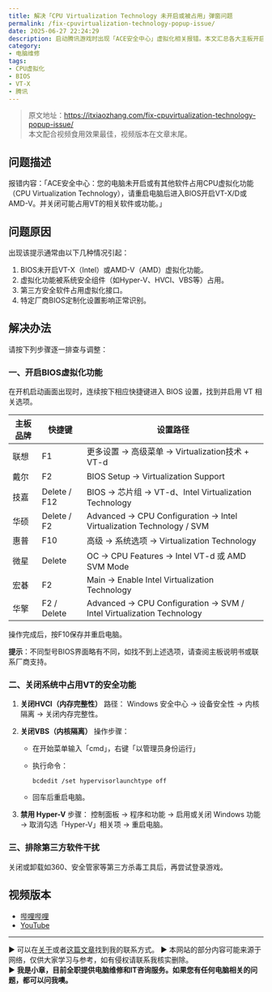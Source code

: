 ```yaml
---
title: 解决「CPU Virtualization Technology 未开启或被占用」弹窗问题
permalink: /fix-cpuvirtualization-technology-popup-issue/
date: 2025-06-27 22:24:29
description: 启动腾讯游戏时出现「ACE安全中心」虚拟化相关报错。本文汇总各大主板开启虚拟化设置方法，并提供关闭HVCI、VBS、Hyper-V等系统占用功能的详细步骤，帮助用户彻底排查并解决弹窗问题。
category:
- 电脑维修
tags:
- CPU虚拟化
- BIOS
- VT-X
- 腾讯
---
```


> 原文地址：<https://itxiaozhang.com/fix-cpuvirtualization-technology-popup-issue/>  
> 本文配合视频食用效果最佳，视频版本在文章末尾。

## 问题描述

报错内容：「ACE安全中心：您的电脑未开启或有其他软件占用CPU虚拟化功能（CPU Virtualization Technology），请重启电脑后进入BIOS开启VT-X/D或AMD-V。并关闭可能占用VT的相关软件或功能。」

## 问题原因

出现该提示通常由以下几种情况引起：

1. BIOS未开启VT-X（Intel）或AMD-V（AMD）虚拟化功能。
2. 虚拟化功能被系统安全组件（如Hyper-V、HVCI、VBS等）占用。
3. 第三方安全软件占用虚拟化接口。
4. 特定厂商BIOS定制化设置影响正常识别。

## 解决办法

请按下列步骤逐一排查与调整：

### 一、开启BIOS虚拟化功能

在开机启动画面出现时，连续按下相应快捷键进入 BIOS 设置，找到并启用 VT 相关选项。

| 主板品牌 | 快捷键          | 设置路径                                                                 |
| ---- | ------------ | -------------------------------------------------------------------- |
| 联想   | F1           | 更多设置 → 高级菜单 → Virtualization技术 + VT-d                                |
| 戴尔   | F2           | BIOS Setup → Virtualization Support                                  |
| 技嘉   | Delete / F12 | BIOS → 芯片组 → VT-d、Intel Virtualization Technology                    |
| 华硕   | Delete / F2  | Advanced → CPU Configuration → Intel Virtualization Technology / SVM |
| 惠普   | F10          | 高级 → 系统选项 → Virtualization Technology                                |
| 微星   | Delete       | OC → CPU Features → Intel VT-d 或 AMD SVM Mode                        |
| 宏碁   | F2           | Main → Enable Intel Virtualization Technology                        |
| 华擎   | F2 / Delete  | Advanced → CPU Configuration → SVM / Intel Virtualization Technology |

操作完成后，按F10保存并重启电脑。

**提示**：不同型号BIOS界面略有不同，如找不到上述选项，请查阅主板说明书或联系厂商支持。

### 二、关闭系统中占用VT的安全功能

1. **关闭HVCI（内存完整性）**
   路径：
   Windows 安全中心 → 设备安全性 → 内核隔离 → 关闭内存完整性。

2. **关闭VBS（内核隔离）**
   操作步骤：

   * 在开始菜单输入「cmd」，右键「以管理员身份运行」
   * 执行命令：

     ```
     bcdedit /set hypervisorlaunchtype off
     ```

   * 回车后重启电脑。

3. **禁用 Hyper-V**
   步骤：
   控制面板 → 程序和功能 → 启用或关闭 Windows 功能 → 取消勾选「Hyper-V」相关项 → 重启电脑。

### 三、排除第三方软件干扰

关闭或卸载如360、安全管家等第三方杀毒工具后，再尝试登录游戏。

## 视频版本

* [哔哩哔哩](https://space.bilibili.com/3546607630944387)
* [YouTube](https://www.youtube.com/@itxiaozhang)

---
▶ 可以在[关于](https://itxiaozhang.com/about/)或者[这篇文章](https://itxiaozhang.com/about-computer-repair-services-with-me/)找到我的联系方式。
▶ 本网站的部分内容可能来源于网络，仅供大家学习与参考，如有侵权请联系我核实删除。  
▶ **我是小章，目前全职提供电脑维修和IT咨询服务。如果您有任何电脑相关的问题，都可以问我噢。**  
